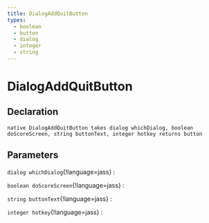 ```yaml
---
title: DialogAddQuitButton
types:
  - boolean
  - button
  - dialog
  - integer
  - string
---
```


# DialogAddQuitButton

## Declaration

```jass
native DialogAddQuitButton takes dialog whichDialog, boolean doScoreScreen, string buttonText, integer hotkey returns button
```

## Parameters
`dialog whichDialog`{!language=jass}
: 

`boolean doScoreScreen`{!language=jass}
: 

`string buttonText`{!language=jass}
: 

`integer hotkey`{!language=jass}
: 
